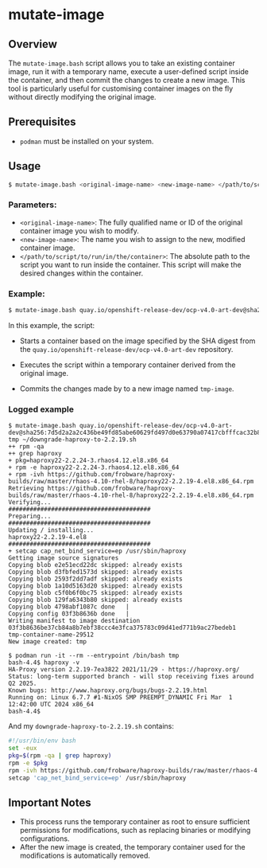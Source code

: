 # mutate-image

## Overview

The `mutate-image.bash` script allows you to take an existing
container image, run it with a temporary name, execute a user-defined
script inside the container, and then commit the changes to create a
new image. This tool is particularly useful for customising container
images on the fly without directly modifying the original image.

## Prerequisites

- `podman` must be installed on your system.

## Usage

```bash
$ mutate-image.bash <original-image-name> <new-image-name> </path/to/script/to/run/in/the/container>
```

### Parameters:
- `<original-image-name>`: The fully qualified name or ID of the original container image you wish to modify.
- `<new-image-name>`: The name you wish to assign to the new, modified container image.
- `</path/to/script/to/run/in/the/container>`: The absolute path to the script you want to run inside the container. This script will make the desired changes within the container.

### Example:

```bash
$ mutate-image.bash quay.io/openshift-release-dev/ocp-v4.0-art-dev@sha256:7d5d2a2a2c436be49fd85abe60629fd497d0e63790a07417cbfffcac32b8aef9 tmp-image downgrade-haproxy-to-2.2.19.sh
```

In this example, the script:

- Starts a container based on the image specified by the SHA digest
  from the `quay.io/openshift-release-dev/ocp-v4.0-art-dev`
  repository.

- Executes the script within a temporary container derived from the
  original image.

- Commits the changes made by to a new image named `tmp-image`.

### Logged example

```console
$ mutate-image.bash quay.io/openshift-release-dev/ocp-v4.0-art-dev@sha256:7d5d2a2a2c436be49fd85abe60629fd497d0e63790a07417cbfffcac32b8aef9 tmp ~/downgrade-haproxy-to-2.2.19.sh
++ rpm -qa
++ grep haproxy
+ pkg=haproxy22-2.2.24-3.rhaos4.12.el8.x86_64
+ rpm -e haproxy22-2.2.24-3.rhaos4.12.el8.x86_64
+ rpm -ivh https://github.com/frobware/haproxy-builds/raw/master/rhaos-4.10-rhel-8/haproxy22-2.2.19-4.el8.x86_64.rpm
Retrieving https://github.com/frobware/haproxy-builds/raw/master/rhaos-4.10-rhel-8/haproxy22-2.2.19-4.el8.x86_64.rpm
Verifying...                          ########################################
Preparing...                          ########################################
Updating / installing...
haproxy22-2.2.19-4.el8                ########################################
+ setcap cap_net_bind_service=ep /usr/sbin/haproxy
Getting image source signatures
Copying blob e2e51ecd22dc skipped: already exists
Copying blob d3fbfed1573d skipped: already exists
Copying blob 2593f2dd7adf skipped: already exists
Copying blob 1a10d5163d20 skipped: already exists
Copying blob c5f0b6f0bc75 skipped: already exists
Copying blob 129fa6343b80 skipped: already exists
Copying blob 4798abf1087c done   |
Copying config 03f3b8636b done   |
Writing manifest to image destination
03f3b8636be37cb84a8b7ebf38ccc4e3fca375783c09d41ed771b9ac27bedeb1
tmp-container-name-29512
New image created: tmp

$ podman run -it --rm --entrypoint /bin/bash tmp
bash-4.4$ haproxy -v
HA-Proxy version 2.2.19-7ea3822 2021/11/29 - https://haproxy.org/
Status: long-term supported branch - will stop receiving fixes around Q2 2025.
Known bugs: http://www.haproxy.org/bugs/bugs-2.2.19.html
Running on: Linux 6.7.7 #1-NixOS SMP PREEMPT_DYNAMIC Fri Mar  1 12:42:00 UTC 2024 x86_64
bash-4.4$
```

And my `downgrade-haproxy-to-2.2.19.sh` contains:

```bash
#!/usr/bin/env bash
set -eux
pkg=$(rpm -qa | grep haproxy)
rpm -e $pkg
rpm -ivh https://github.com/frobware/haproxy-builds/raw/master/rhaos-4.10-rhel-8/haproxy22-2.2.19-4.el8.x86_64.rpm
setcap 'cap_net_bind_service=ep' /usr/sbin/haproxy
```

## Important Notes

- This process runs the temporary container as root to ensure
  sufficient permissions for modifications, such as replacing binaries
  or modifying configurations.
- After the new image is created, the temporary container used for the
  modifications is automatically removed.
